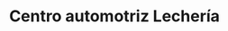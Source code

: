 ---
title: "Centro automotriz Lechería"
url: /lecheria/centro-automotriz-lecheria/
shop: reparación de automóviles
---